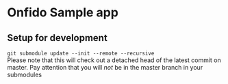 # Onfido Sample app

## Setup for development
`git submodule update --init --remote --recursive`  
Please note that this will check out a detached head of the latest commit on master. Pay attention that you will *not* be in the master branch in your submodules